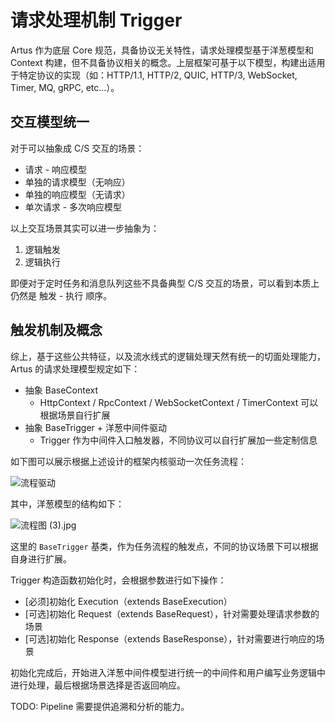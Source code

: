 # 请求处理机制 Trigger

Artus 作为底层 Core 规范，具备协议无关特性，请求处理模型基于洋葱模型和 Context 构建，但不具备协议相关的概念。上层框架可基于以下模型，构建出适用于特定协议的实现（如：HTTP/1.1, HTTP/2, QUIC, HTTP/3, WebSocket, Timer, MQ, gRPC, etc...）。

## 交互模型统一

对于可以抽象成 C/S 交互的场景：

- 请求 - 响应模型
- 单独的请求模型（无响应）
- 单独的响应模型（无请求）
- 单次请求 - 多次响应模型

以上交互场景其实可以进一步抽象为：

1. 逻辑触发
2. 逻辑执行

即便对于定时任务和消息队列这些不具备典型 C/S 交互的场景，可以看到本质上仍然是 触发 - 执行 顺序。

## 触发机制及概念

综上，基于这些公共特征，以及流水线式的逻辑处理天然有统一的切面处理能力，Artus 的请求处理模型规定如下：

- 抽象 BaseContext
  - HttpContext / RpcContext / WebSocketContext / TimerContext 可以根据场景自行扩展
- 抽象 BaseTrigger + 洋葱中间件驱动
  - Trigger 作为中间件入口触发器，不同协议可以自行扩展加一些定制信息

如下图可以展示根据上述设计的框架内核驱动一次任务流程：

![流程驱动](https://tech-proxy.bytedance.net/tos/images/1645763595254_bdbb07817c9302134dae254a36502af7)

其中，洋葱模型的结构如下：

![流程图 (3).jpg](https://p-bytetech.bytedance.net/tos-cn-i-vz0z6vmpra/cb9d6c7105f14a7c8d9f650623536e88~tplv-vz0z6vmpra-image.image)

这里的 `BaseTrigger` 基类，作为任务流程的触发点，不同的协议场景下可以根据自身进行扩展。

Trigger 构造函数初始化时，会根据参数进行如下操作：

- [必须]初始化 Execution（extends BaseExecution）
- [可选]初始化 Request（extends BaseRequest），针对需要处理请求参数的场景
- [可选]初始化 Response（extends BaseResponse），针对需要进行响应的场景

初始化完成后，开始进入洋葱中间件模型进行统一的中间件和用户编写业务逻辑中进行处理，最后根据场景选择是否返回响应。

TODO: Pipeline 需要提供追溯和分析的能力。
